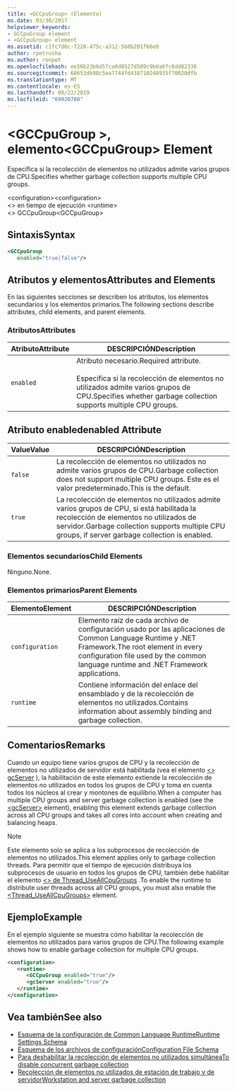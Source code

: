 ```yaml
---
title: <GCCpuGroup> (Elemento)
ms.date: 03/30/2017
helpviewer_keywords:
- GCCpuGroup element
- <GCCpuGroup> element
ms.assetid: c1fc7d6c-7220-475c-a312-5b8b201f66e0
author: rpetrusha
ms.author: ronpet
ms.openlocfilehash: ee56b23b6d5fca6d0527d509c9b6a6fc6dd82336
ms.sourcegitcommit: 68653db98c5ea7744fd438710248935f70020dfb
ms.translationtype: MT
ms.contentlocale: es-ES
ms.lasthandoff: 08/22/2019
ms.locfileid: "69920780"
---
```

# <a name="gccpugroup-element"></a><span data-ttu-id="3b0f9-102">\<GCCpuGroup >, elemento</span><span class="sxs-lookup"><span data-stu-id="3b0f9-102">\<GCCpuGroup> Element</span></span>

<span data-ttu-id="3b0f9-103">Especifica si la recolección de elementos no utilizados admite varios grupos de CPU.</span><span class="sxs-lookup"><span data-stu-id="3b0f9-103">Specifies whether garbage collection supports multiple CPU groups.</span></span>

<span data-ttu-id="3b0f9-104">\<configuration></span><span class="sxs-lookup"><span data-stu-id="3b0f9-104">\<configuration></span></span>\
<span data-ttu-id="3b0f9-105">\<> en tiempo de ejecución </span><span class="sxs-lookup"><span data-stu-id="3b0f9-105">\<runtime></span></span>\
<span data-ttu-id="3b0f9-106">\<> GCCpuGroup</span><span class="sxs-lookup"><span data-stu-id="3b0f9-106">\<GCCpuGroup></span></span>

## <a name="syntax"></a><span data-ttu-id="3b0f9-107">Sintaxis</span><span class="sxs-lookup"><span data-stu-id="3b0f9-107">Syntax</span></span>

```xml
<GCCpuGroup
   enabled="true|false"/>
```

## <a name="attributes-and-elements"></a><span data-ttu-id="3b0f9-108">Atributos y elementos</span><span class="sxs-lookup"><span data-stu-id="3b0f9-108">Attributes and Elements</span></span>

<span data-ttu-id="3b0f9-109">En las siguientes secciones se describen los atributos, los elementos secundarios y los elementos primarios.</span><span class="sxs-lookup"><span data-stu-id="3b0f9-109">The following sections describe attributes, child elements, and parent elements.</span></span>

### <a name="attributes"></a><span data-ttu-id="3b0f9-110">Atributos</span><span class="sxs-lookup"><span data-stu-id="3b0f9-110">Attributes</span></span>

|<span data-ttu-id="3b0f9-111">Atributo</span><span class="sxs-lookup"><span data-stu-id="3b0f9-111">Attribute</span></span>|<span data-ttu-id="3b0f9-112">DESCRIPCIÓN</span><span class="sxs-lookup"><span data-stu-id="3b0f9-112">Description</span></span>|
|---------------|-----------------|
|`enabled`|<span data-ttu-id="3b0f9-113">Atributo necesario.</span><span class="sxs-lookup"><span data-stu-id="3b0f9-113">Required attribute.</span></span><br /><br /> <span data-ttu-id="3b0f9-114">Especifica si la recolección de elementos no utilizados admite varios grupos de CPU.</span><span class="sxs-lookup"><span data-stu-id="3b0f9-114">Specifies whether garbage collection supports multiple CPU groups.</span></span>|

## <a name="enabled-attribute"></a><span data-ttu-id="3b0f9-115">Atributo enabled</span><span class="sxs-lookup"><span data-stu-id="3b0f9-115">enabled Attribute</span></span>

|<span data-ttu-id="3b0f9-116">Value</span><span class="sxs-lookup"><span data-stu-id="3b0f9-116">Value</span></span>|<span data-ttu-id="3b0f9-117">DESCRIPCIÓN</span><span class="sxs-lookup"><span data-stu-id="3b0f9-117">Description</span></span>|
|-----------|-----------------|
|`false`|<span data-ttu-id="3b0f9-118">La recolección de elementos no utilizados no admite varios grupos de CPU.</span><span class="sxs-lookup"><span data-stu-id="3b0f9-118">Garbage collection does not support multiple CPU groups.</span></span> <span data-ttu-id="3b0f9-119">Este es el valor predeterminado.</span><span class="sxs-lookup"><span data-stu-id="3b0f9-119">This is the default.</span></span>|
|`true`|<span data-ttu-id="3b0f9-120">La recolección de elementos no utilizados admite varios grupos de CPU, si está habilitada la recolección de elementos no utilizados de servidor.</span><span class="sxs-lookup"><span data-stu-id="3b0f9-120">Garbage collection supports multiple CPU groups, if server garbage collection is enabled.</span></span>|

### <a name="child-elements"></a><span data-ttu-id="3b0f9-121">Elementos secundarios</span><span class="sxs-lookup"><span data-stu-id="3b0f9-121">Child Elements</span></span>

<span data-ttu-id="3b0f9-122">Ninguno.</span><span class="sxs-lookup"><span data-stu-id="3b0f9-122">None.</span></span>

### <a name="parent-elements"></a><span data-ttu-id="3b0f9-123">Elementos primarios</span><span class="sxs-lookup"><span data-stu-id="3b0f9-123">Parent Elements</span></span>

|<span data-ttu-id="3b0f9-124">Elemento</span><span class="sxs-lookup"><span data-stu-id="3b0f9-124">Element</span></span>|<span data-ttu-id="3b0f9-125">DESCRIPCIÓN</span><span class="sxs-lookup"><span data-stu-id="3b0f9-125">Description</span></span>|
|-------------|-----------------|
|`configuration`|<span data-ttu-id="3b0f9-126">Elemento raíz de cada archivo de configuración usado por las aplicaciones de Common Language Runtime y .NET Framework.</span><span class="sxs-lookup"><span data-stu-id="3b0f9-126">The root element in every configuration file used by the common language runtime and .NET Framework applications.</span></span>|
|`runtime`|<span data-ttu-id="3b0f9-127">Contiene información del enlace del ensamblado y de la recolección de elementos no utilizados.</span><span class="sxs-lookup"><span data-stu-id="3b0f9-127">Contains information about assembly binding and garbage collection.</span></span>|

## <a name="remarks"></a><span data-ttu-id="3b0f9-128">Comentarios</span><span class="sxs-lookup"><span data-stu-id="3b0f9-128">Remarks</span></span>

<span data-ttu-id="3b0f9-129">Cuando un equipo tiene varios grupos de CPU y la recolección de elementos no utilizados de servidor está habilitada (vea el elemento [ \<> gcServer](gcserver-element.md) ), la habilitación de este elemento extiende la recolección de elementos no utilizados en todos los grupos de CPU y toma en cuenta todos los núcleos al crear y montones de equilibrio.</span><span class="sxs-lookup"><span data-stu-id="3b0f9-129">When a computer has multiple CPU groups and server garbage collection is enabled (see the [\<gcServer>](gcserver-element.md) element), enabling this element extends garbage collection across all CPU groups and takes all cores into account when creating and balancing heaps.</span></span>

> [!NOTE]
> <span data-ttu-id="3b0f9-130">Este elemento solo se aplica a los subprocesos de recolección de elementos no utilizados.</span><span class="sxs-lookup"><span data-stu-id="3b0f9-130">This element applies only to garbage collection threads.</span></span> <span data-ttu-id="3b0f9-131">Para permitir que el tiempo de ejecución distribuya los subprocesos de usuario en todos los grupos de CPU, también debe habilitar el elemento [ \<> de Thread_UseAllCpuGroups](thread-useallcpugroups-element.md) .</span><span class="sxs-lookup"><span data-stu-id="3b0f9-131">To enable the runtime to distribute user threads across all CPU groups, you must also enable the [\<Thread_UseAllCpuGroups>](thread-useallcpugroups-element.md) element.</span></span>

## <a name="example"></a><span data-ttu-id="3b0f9-132">Ejemplo</span><span class="sxs-lookup"><span data-stu-id="3b0f9-132">Example</span></span>

<span data-ttu-id="3b0f9-133">En el ejemplo siguiente se muestra cómo habilitar la recolección de elementos no utilizados para varios grupos de CPU.</span><span class="sxs-lookup"><span data-stu-id="3b0f9-133">The following example shows how to enable garbage collection for multiple CPU groups.</span></span>

```xml
<configuration>
   <runtime>
      <GCCpuGroup enabled="true"/>
      <gcServer enabled="true"/>
   </runtime>
</configuration>
```

## <a name="see-also"></a><span data-ttu-id="3b0f9-134">Vea también</span><span class="sxs-lookup"><span data-stu-id="3b0f9-134">See also</span></span>

- [<span data-ttu-id="3b0f9-135">Esquema de la configuración de Common Language Runtime</span><span class="sxs-lookup"><span data-stu-id="3b0f9-135">Runtime Settings Schema</span></span>](index.md)
- [<span data-ttu-id="3b0f9-136">Esquema de los archivos de configuración</span><span class="sxs-lookup"><span data-stu-id="3b0f9-136">Configuration File Schema</span></span>](../index.md)
- [<span data-ttu-id="3b0f9-137">Para deshabilitar la recolección de elementos no utilizados simultánea</span><span class="sxs-lookup"><span data-stu-id="3b0f9-137">To disable concurrent garbage collection</span></span>](gcconcurrent-element.md#to-disable-background-garbage-collection)
- [<span data-ttu-id="3b0f9-138">Recolección de elementos no utilizados de estación de trabajo y de servidor</span><span class="sxs-lookup"><span data-stu-id="3b0f9-138">Workstation and server garbage collection</span></span>](../../../../standard/garbage-collection/fundamentals.md#workstation_and_server_garbage_collection)

